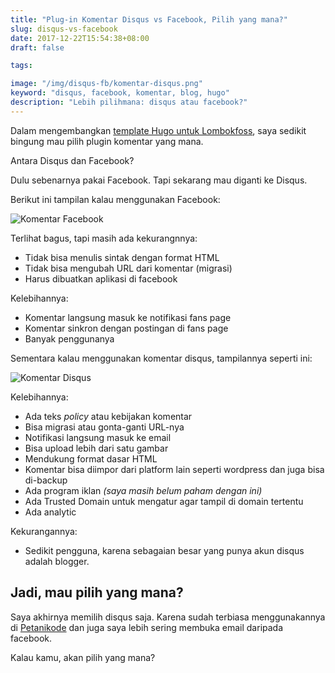 ```yaml
---
title: "Plug-in Komentar Disqus vs Facebook, Pilih yang mana?"
slug: disqus-vs-facebook
date: 2017-12-22T15:54:38+08:00
draft: false

tags:

image: "/img/disqus-fb/komentar-disqus.png"
keyword: "disqus, facebook, komentar, blog, hugo"
description: "Lebih pilihmana: disqus atau facebook?"
---
```


Dalam mengembangkan [template Hugo untuk Lombokfoss](/blog/template-lombokfoss/), saya sedikit 
bingung mau pilih plugin komentar yang mana.

Antara Disqus dan Facebook?

Dulu sebenarnya pakai Facebook. Tapi sekarang
mau diganti ke Disqus.

Berikut ini tampilan kalau menggunakan Facebook:

![Komentar Facebook](/img/disqus-fb/komentar-fb.png)

Terlihat bagus, tapi masih ada kekurangnnya:

- Tidak bisa menulis sintak dengan format HTML
- Tidak bisa mengubah URL dari komentar (migrasi)
- Harus dibuatkan aplikasi di facebook

Kelebihannya:

- Komentar langsung masuk ke notifikasi fans page
- Komentar sinkron dengan postingan di fans page
- Banyak penggunanya

Sementara kalau menggunakan komentar disqus, tampilannya
seperti ini:

![Komentar Disqus](/img/disqus-fb/komentar-disqus.png)

Kelebihannya:

- Ada teks _policy_ atau kebijakan komentar
- Bisa migrasi atau gonta-ganti URL-nya
- Notifikasi langsung masuk ke email
- Bisa upload lebih dari satu gambar
- Mendukung format dasar HTML
- Komentar bisa diimpor dari platform lain seperti wordpress dan juga bisa di-backup
- Ada program iklan _(saya masih belum paham dengan ini)_
- Ada Trusted Domain untuk mengatur agar tampil di domain tertentu
- Ada analytic

Kekurangannya:

- Sedikit pengguna, karena sebagaian besar yang punya akun disqus adalah blogger.

## Jadi, mau pilih yang mana?

Saya akhirnya memilih disqus saja. Karena sudah terbiasa menggunakannya
di [Petanikode](https://www.petanikode.com/) dan 
juga saya lebih sering membuka email daripada facebook.

Kalau kamu, akan pilih yang mana?